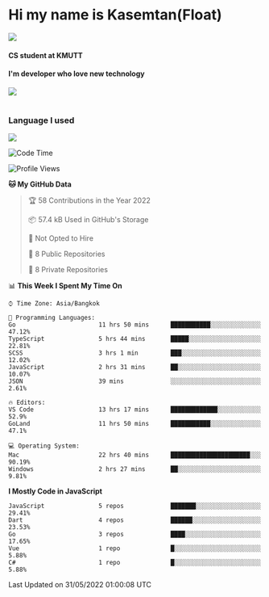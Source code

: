 # Hi my name is Kasemtan(Float)
![](https://64.media.tumblr.com/9c2a8f831efe8da556ffbf89cebb52c9/b86c1ab833a37e32-93/s1280x1920/d000dc22f75df64be2bc150f5fa69c4f6df6bb07.gifv)
#### CS student at KMUTT
#### I'm developer who love new technology
[![](https://github-readme-stats.vercel.app/api?username=FloatKasemtan&show_icons=true&theme=nightowl)]()
#
### Language I used
[![](https://github-readme-stats.vercel.app/api/top-langs/?username=FloatKasemtan&layout=compact&theme=nightowl)]()
<!--START_SECTION:waka-->
![Code Time](http://img.shields.io/badge/Code%20Time-401%20hrs%2049%20mins-blue)

![Profile Views](http://img.shields.io/badge/Profile%20Views-7-blue)

**🐱 My GitHub Data** 

> 🏆 58 Contributions in the Year 2022
 > 
> 📦 57.4 kB Used in GitHub's Storage 
 > 
> 🚫 Not Opted to Hire
 > 
> 📜 8 Public Repositories 
 > 
> 🔑 8 Private Repositories  
 > 
📊 **This Week I Spent My Time On** 

```text
⌚︎ Time Zone: Asia/Bangkok

💬 Programming Languages: 
Go                       11 hrs 50 mins      ███████████░░░░░░░░░░░░░░   47.12% 
TypeScript               5 hrs 44 mins       █████░░░░░░░░░░░░░░░░░░░░   22.81% 
SCSS                     3 hrs 1 min         ███░░░░░░░░░░░░░░░░░░░░░░   12.02% 
JavaScript               2 hrs 31 mins       ██░░░░░░░░░░░░░░░░░░░░░░░   10.07% 
JSON                     39 mins             ░░░░░░░░░░░░░░░░░░░░░░░░░   2.61%

🔥 Editors: 
VS Code                  13 hrs 17 mins      █████████████░░░░░░░░░░░░   52.9% 
GoLand                   11 hrs 50 mins      ███████████░░░░░░░░░░░░░░   47.1%

💻 Operating System: 
Mac                      22 hrs 40 mins      ██████████████████████░░░   90.19% 
Windows                  2 hrs 27 mins       ██░░░░░░░░░░░░░░░░░░░░░░░   9.81%

```

**I Mostly Code in JavaScript** 

```text
JavaScript               5 repos             ███████░░░░░░░░░░░░░░░░░░   29.41% 
Dart                     4 repos             ██████░░░░░░░░░░░░░░░░░░░   23.53% 
Go                       3 repos             ████░░░░░░░░░░░░░░░░░░░░░   17.65% 
Vue                      1 repo              █░░░░░░░░░░░░░░░░░░░░░░░░   5.88% 
C#                       1 repo              █░░░░░░░░░░░░░░░░░░░░░░░░   5.88%

```



 Last Updated on 31/05/2022 01:00:08 UTC
<!--END_SECTION:waka-->
<!--
**FloatKasemtan/FloatKasemtan** is a ✨ _special_ ✨ repository because its `README.md` (this file) appears on your GitHub profile.

Here are some ideas to get you started:

- 🔭 I’m currently working on ...
- 🌱 I’m currently learning ...
- 👯 I’m looking to collaborate on ...
- 🤔 I’m looking for help with ...
- 💬 Ask me about ...
- 📫 How to reach me: ...
- 😄 Pronouns: ...
- ⚡ Fun fact: ...
-->
